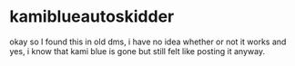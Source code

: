 # kamiblueautoskidder
okay so I found this in old dms, i have no idea whether or not it works and yes, i know that kami blue is gone but still felt like posting it anyway.
